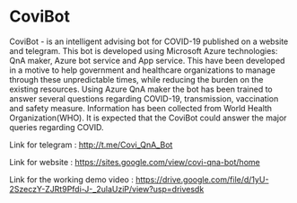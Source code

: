 # CoviBot
CoviBot - is an intelligent advising bot for COVID-19 published on a website and telegram. This bot is developed using Microsoft Azure technologies: QnA maker, Azure bot service and App service. This have been developed in a motive to help government and healthcare organizations to manage through these unpredictable times, while reducing the burden on the existing resources. Using Azure QnA maker the bot has been trained to answer several questions regarding COVID-19, transmission, vaccination and safety measure. Information has been collected from World Health Organization(WHO). It is expected that the CoviBot could answer the major queries regarding COVID.

Link for telegram : http://t.me/Covi_QnA_Bot

Link for website  :  https://sites.google.com/view/covi-qna-bot/home

Link for the working demo video : https://drive.google.com/file/d/1yU-2SzeczY-ZJRt9Pfdi-J-_2ulaUziP/view?usp=drivesdk

